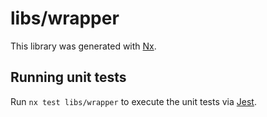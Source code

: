 # libs/wrapper

This library was generated with [Nx](https://nx.dev).

## Running unit tests

Run `nx test libs/wrapper` to execute the unit tests via [Jest](https://jestjs.io).
